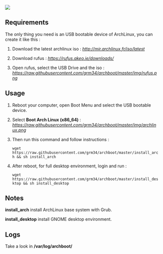 ![](http://i.imgur.com/z4nv4Kj.png)

## Requirements

The only thing you need is an USB bootable device of ArchLinux, you can create it like this :

1. Download the latest archlinux iso : *http://mir.archlinux.fr/iso/latest*

2. Download rufus : *https://rufus.akeo.ie/downloads/*

3. Open rufus, select the USB Drive and the iso : *https://raw.githubusercontent.com/grm34/archboot/master/img/rufus.png*

## Usage

1. Reboot your computer, open Boot Menu and select the USB bootable device.

2. Select **Boot Arch Linux (x86_64)** : *https://raw.githubusercontent.com/grm34/archboot/master/img/archlinux.png*

3. Then run this command and follow instructions :

    `wget https://raw.githubusercontent.com/grm34/archboot/master/install_arch && sh install_arch`

4. After reboot, for full desktop environment, login and run :

    `wget https://raw.githubusercontent.com/grm34/archboot/master/install_desktop && sh install_desktop`

## Notes

**install_arch** install ArchLinux base system with Grub.

**install_desktop** install GNOME desktop environment.

## Logs
Take a look in **/var/log/archboot/**
